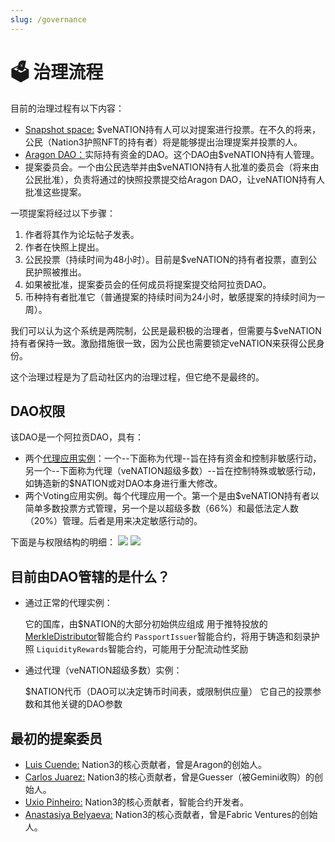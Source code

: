 ```yaml
---
slug: /governance
---
```


# 🗳 治理流程

目前的治理过程有以下内容：

- [Snapshot space:](<> "Snapshot space:") \$veNATION持有人可以对提案进行投票。在不久的将来，公民（Nation3护照NFT的持有者）将是能够提出治理提案并投票的人。
- [Aragon DAO：](#/nation3 "Aragon DAO：")实际持有资金的DAO。这个DAO由\$veNATION持有人管理。
- 提案委员会。一个由公民选举并由\$veNATION持有人批准的委员会（将来由公民批准），负责将通过的快照投票提交给Aragon DAO，让veNATION持有人批准这些提案。

一项提案将经过以下步骤：

1. 作者将其作为论坛帖子发表。
2. 作者在快照上提出。
3. 公民投票（持续时间为48小时）。目前是\$veNATION的持有者投票，直到公民护照被推出。
4. 如果被批准，提案委员会的任何成员将提案提交给阿拉贡DAO。
5. 币种持有者批准它（普通提案的持续时间为24小时，敏感提案的持续时间为一周）。

我们可以认为这个系统是两院制，公民是最积极的治理者，但需要与\$veNATION持有者保持一致。激励措施很一致，因为公民也需要锁定veNATION来获得公民身份。

这个治理过程是为了启动社区内的治理过程，但它绝不是最终的。

## DAO权限

该DAO是一个阿拉贡DAO，具有：
- 两个[代理应用实例](https://aragon.org/agent "代理应用实例")：一个--下面称为代理--旨在持有资金和控制非敏感行动，另一个--下面称为代理（veNATION超级多数）--旨在控制特殊或敏感行动，如铸造新的\$NATION或对DAO本身进行重大修改。
- 两个Voting应用实例。每个代理应用一个。第一个是由\$veNATION持有者以简单多数投票方式管理，另一个是以超级多数（66%）和最低法定人数（20%）管理。后者是用来决定敏感行动的。

下面是与权限结构的明细：
![](image/image_OommpgFqpO.png)
![](image/image_1roAoyyqIw.png)

## 目前由DAO管辖的是什么？

- 通过正常的代理实例：

    它的国库，由\$NATION的大部分初始供应组成
    用于推特投放的[MerkleDistributor](https://etherscan.io/address/0xcab2B7614351649870e4DCC3490Ab692bf3beD60 "MerkleDistributor")智能合约
    `PassportIssuer`智能合约，将用于铸造和刻录护照
    `LiquidityRewards`智能合约，可能用于分配流动性奖励&#x20;

- 通过代理（veNATION超级多数）实例：

    \$NATION代币（DAO可以决定铸币时间表，或限制供应量）
    它自己的投票参数和其他关键的DAO参数

## 最初的提案委员

- [Luis Cuende:](https://twitter.com/licuende "Luis Cuende:") Nation3的核心贡献者，曾是Aragon的创始人。
- [Carlos Juarez:](https://twitter.com/0xPaella "Carlos Juarez:") Nation3的核心贡献者，曾是Guesser（被Gemini收购）的创始人。
- [Uxio Pinheiro:](https://twitter.com/0xgallego "Uxio Pinheiro:") Nation3的核心贡献者，智能合约开发者。
- [Anastasiya Belyaeva:](https://twitter.com/anastasiya_vc "Anastasiya Belyaeva:") Nation3的核心贡献者，曾是Fabric Ventures的创始人。
